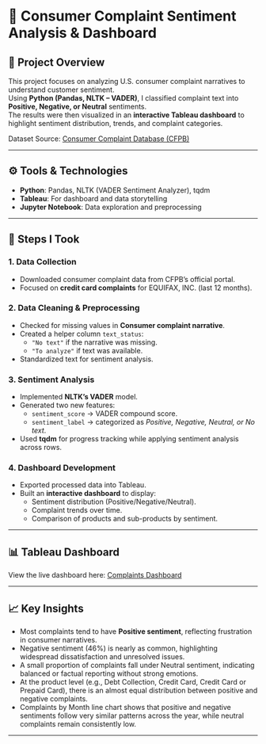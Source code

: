 # 📝 Consumer Complaint Sentiment Analysis & Dashboard

## 📌 Project Overview
This project focuses on analyzing U.S. consumer complaint narratives to understand customer sentiment.  
Using **Python (Pandas, NLTK – VADER)**, I classified complaint text into **Positive, Negative, or Neutral** sentiments.  
The results were then visualized in an **interactive Tableau dashboard** to highlight sentiment distribution, trends, and complaint categories.

Dataset Source: [Consumer Complaint Database (CFPB)](https://www.consumerfinance.gov/data-research/consumer-complaints/search/?chartType=line&company=EQUIFAX%2C%20INC.&dateInterval=Month&dateRange=1y&date_received_max=2025-09-11&date_received_min=2024-09-11&lens=Product&product=Credit%20card&searchField=all&subLens=sub_product&tab=Trends)

---

## ⚙️ Tools & Technologies
- **Python**: Pandas, NLTK (VADER Sentiment Analyzer), tqdm  
- **Tableau**: For dashboard and data storytelling  
- **Jupyter Notebook**: Data exploration and preprocessing  

---

## 🚀 Steps I Took

### 1. Data Collection
- Downloaded consumer complaint data from CFPB’s official portal.  
- Focused on **credit card complaints** for EQUIFAX, INC. (last 12 months).  

### 2. Data Cleaning & Preprocessing
- Checked for missing values in **Consumer complaint narrative**.  
- Created a helper column `text_status`:
  - `"No text"` if the narrative was missing.  
  - `"To analyze"` if text was available.  
- Standardized text for sentiment analysis.

### 3. Sentiment Analysis
- Implemented **NLTK’s VADER** model.  
- Generated two new features:
  - `sentiment_score` → VADER compound score.  
  - `sentiment_label` → categorized as *Positive, Negative, Neutral, or No text*.  
- Used **tqdm** for progress tracking while applying sentiment analysis across rows.

### 4. Dashboard Development
- Exported processed data into Tableau.  
- Built an **interactive dashboard** to display:
  - Sentiment distribution (Positive/Negative/Neutral).  
  - Complaint trends over time.  
  - Comparison of products and sub-products by sentiment.  

---

## 📊 Tableau Dashboard
View the live dashboard here:
[Complaints Dashboard](https://public.tableau.com/app/profile/george.mwaura/viz/ComplaintsDashboard_17579396550350/Dashboard1)

---

## 📈 Key Insights
- Most complaints tend to have **Positive sentiment**, reflecting frustration in consumer narratives.
- Negative sentiment (46%) is nearly as common, highlighting widespread dissatisfaction and unresolved issues.
- A small proportion of complaints fall under Neutral sentiment, indicating balanced or factual reporting without strong emotions.
- At the product level (e.g., Debt Collection, Credit Card, Credit Card or Prepaid Card), there is an almost equal distribution between positive and negative complaints.
- Complaints by Month line chart shows that positive and negative sentiments follow very similar patterns across the year, while neutral complaints remain consistently low.

---
